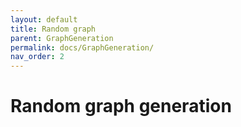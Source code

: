 ```yaml
---
layout: default
title: Random graph
parent: GraphGeneration
permalink: docs/GraphGeneration/
nav_order: 2
---
```


# Random graph generation
